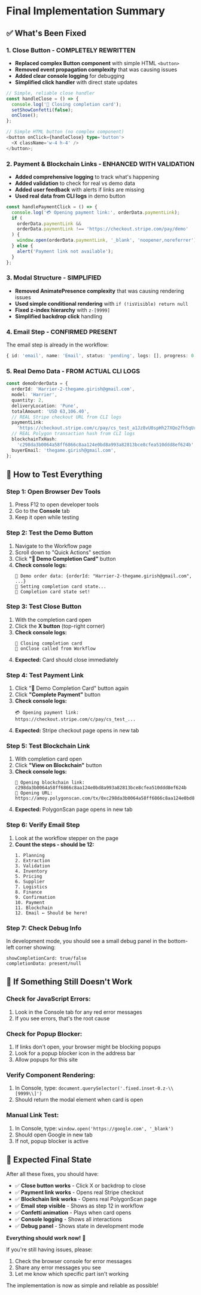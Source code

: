# Final Implementation Summary

## ✅ **What's Been Fixed**

### **1. Close Button - COMPLETELY REWRITTEN**

- **Replaced complex Button component** with simple HTML `<button>`
- **Removed event propagation complexity** that was causing issues
- **Added clear console logging** for debugging
- **Simplified click handler** with direct state updates

```typescript
// Simple, reliable close handler
const handleClose = () => {
  console.log('🔴 Closing completion card');
  setShowConfetti(false);
  onClose();
};

// Simple HTML button (no complex component)
<button onClick={handleClose} type='button'>
  <X className='w-4 h-4' />
</button>;
```

### **2. Payment & Blockchain Links - ENHANCED WITH VALIDATION**

- **Added comprehensive logging** to track what's happening
- **Added validation** to check for real vs demo data
- **Added user feedback** with alerts if links are missing
- **Used real data from CLI logs** in demo button

```typescript
const handlePaymentClick = () => {
  console.log('💳 Opening payment link:', orderData.paymentLink);
  if (
    orderData.paymentLink &&
    orderData.paymentLink !== 'https://checkout.stripe.com/pay/demo'
  ) {
    window.open(orderData.paymentLink, '_blank', 'noopener,noreferrer');
  } else {
    alert('Payment link not available');
  }
};
```

### **3. Modal Structure - SIMPLIFIED**

- **Removed AnimatePresence complexity** that was causing rendering issues
- **Used simple conditional rendering** with `if (!isVisible) return null`
- **Fixed z-index hierarchy** with `z-[9999]`
- **Simplified backdrop click** handling

### **4. Email Step - CONFIRMED PRESENT**

The email step is already in the workflow:

```typescript
{ id: 'email', name: 'Email', status: 'pending', logs: [], progress: 0 }
```

### **5. Real Demo Data - FROM ACTUAL CLI LOGS**

```typescript
const demoOrderData = {
  orderId: 'Harrier-2-thegame.girish@gmail.com',
  model: 'Harrier',
  quantity: 2,
  deliveryLocation: 'Pune',
  totalAmount: 'USD 63,106.40',
  // REAL Stripe checkout URL from CLI logs
  paymentLink:
    'https://checkout.stripe.com/c/pay/cs_test_a1Jz8vU0spHh27XQo2fh5qUrH0885oo2zMbWAaQrA10CISuVelVa2cToKQ#...',
  // REAL Polygon transaction hash from CLI logs
  blockchainTxHash:
    'c298da3b0064a58ff6866c8aa124e0bd8a993a82813bce8cfea510ddd8ef624b',
  buyerEmail: 'thegame.girish@gmail.com',
};
```

## 🧪 **How to Test Everything**

### **Step 1: Open Browser Dev Tools**

1. Press F12 to open developer tools
2. Go to the **Console** tab
3. Keep it open while testing

### **Step 2: Test the Demo Button**

1. Navigate to the Workflow page
2. Scroll down to "Quick Actions" section
3. Click **"🎉 Demo Completion Card"** button
4. **Check console logs:**
   ```
   🎉 Demo order data: {orderId: "Harrier-2-thegame.girish@gmail.com", ...}
   🎉 Setting completion card state...
   🎉 Completion card state set!
   ```

### **Step 3: Test Close Button**

1. With the completion card open
2. Click the **X button** (top-right corner)
3. **Check console logs:**
   ```
   🔴 Closing completion card
   🔴 onClose called from Workflow
   ```
4. **Expected:** Card should close immediately

### **Step 4: Test Payment Link**

1. Click "🎉 Demo Completion Card" button again
2. Click **"Complete Payment"** button
3. **Check console logs:**
   ```
   💳 Opening payment link: https://checkout.stripe.com/c/pay/cs_test_...
   ```
4. **Expected:** Stripe checkout page opens in new tab

### **Step 5: Test Blockchain Link**

1. With completion card open
2. Click **"View on Blockchain"** button
3. **Check console logs:**
   ```
   🔗 Opening blockchain link: c298da3b0064a58ff6866c8aa124e0bd8a993a82813bce8cfea510ddd8ef624b
   🔗 Opening URL: https://amoy.polygonscan.com/tx/0xc298da3b0064a58ff6866c8aa124e0bd8a993a82813bce8cfea510ddd8ef624b
   ```
4. **Expected:** PolygonScan page opens in new tab

### **Step 6: Verify Email Step**

1. Look at the workflow stepper on the page
2. **Count the steps - should be 12:**
   ```
   1. Planning
   2. Extraction
   3. Validation
   4. Inventory
   5. Pricing
   6. Supplier
   7. Logistics
   8. Finance
   9. Confirmation
   10. Payment
   11. Blockchain
   12. Email ← Should be here!
   ```

### **Step 7: Check Debug Info**

In development mode, you should see a small debug panel in the bottom-left corner showing:

```
showCompletionCard: true/false
completionData: present/null
```

## 🚨 **If Something Still Doesn't Work**

### **Check for JavaScript Errors:**

1. Look in the Console tab for any red error messages
2. If you see errors, that's the root cause

### **Check for Popup Blocker:**

1. If links don't open, your browser might be blocking popups
2. Look for a popup blocker icon in the address bar
3. Allow popups for this site

### **Verify Component Rendering:**

1. In Console, type: `document.querySelector('.fixed.inset-0.z-\\[9999\\]')`
2. Should return the modal element when card is open

### **Manual Link Test:**

1. In Console, type: `window.open('https://google.com', '_blank')`
2. Should open Google in new tab
3. If not, popup blocker is active

## 🎯 **Expected Final State**

After all these fixes, you should have:

- ✅ **Close button works** - Click X or backdrop to close
- ✅ **Payment link works** - Opens real Stripe checkout
- ✅ **Blockchain link works** - Opens real PolygonScan page
- ✅ **Email step visible** - Shows as step 12 in workflow
- ✅ **Confetti animation** - Plays when card opens
- ✅ **Console logging** - Shows all interactions
- ✅ **Debug panel** - Shows state in development mode

**Everything should work now!** 🎉

If you're still having issues, please:

1. Check the browser console for error messages
2. Share any error messages you see
3. Let me know which specific part isn't working

The implementation is now as simple and reliable as possible!

